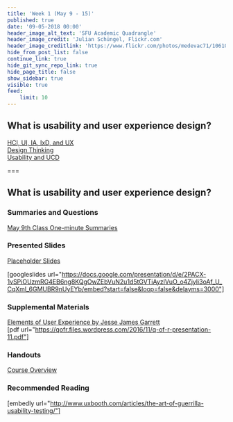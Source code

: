 ```yaml
---
title: 'Week 1 (May 9 - 15)'
published: true
date: '09-05-2018 00:00'
header_image_alt_text: 'SFU Academic Quadrangle'
header_image_credit: 'Julian Schüngel, Flickr.com'
header_image_creditlink: 'https://www.flickr.com/photos/medevac71/10610701655/'
hide_from_post_list: false
continue_link: true
hide_git_sync_repo_link: true
hide_page_title: false
show_sidebar: true
visible: true
feed:
    limit: 10
---
```


## What is usability and user experience design?
[HCI, UI, IA, IxD, and UX](https://www.google.ca/slides/about/)  
[Design Thinking](https://www.google.ca/slides/about/)  
[Usability and UCD](https://www.google.ca/slides/about/)  

===

## **What is usability and user experience design?**

### Summaries and Questions  
[May 9th Class One-minute Summaries](https://canvas.sfu.ca/courses/55288/assignments)

### Presented Slides  
[Placeholder Slides](https://docs.google.com/presentation/d/e/2PACX-1vSPiOUzmRG4EB6ng8KQgOwZEbVuN2u1d5tGVTiAyzlVuO_o4Zjyli3oAf_U_CqXml_6GMUBR9nUyEYb/pub?start=false&loop=false&delayms=3000)

[googleslides url="https://docs.google.com/presentation/d/e/2PACX-1vSPiOUzmRG4EB6ng8KQgOwZEbVuN2u1d5tGVTiAyzlVuO_o4Zjyli3oAf_U_CqXml_6GMUBR9nUyEYb/embed?start=false&loop=false&delayms=3000"]

### Supplemental Materials  
[Elements of User Experience by Jesse James Garrett](https://qofr.files.wordpress.com/2016/11/q-of-r-presentation-11.pdf)  
[pdf url="https://qofr.files.wordpress.com/2016/11/q-of-r-presentation-11.pdf"]

### Handouts
[Course Overview](https://canvas.sfu.ca/courses/55288/files)  

### Recommended Reading  
[embedly url="http://www.uxbooth.com/articles/the-art-of-guerrilla-usability-testing/"]
